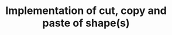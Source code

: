 ---
layout: post
title:  "Implementation of cut, copy and paste of shape(s)"
permalink: /function/cut-copy-paste
---